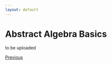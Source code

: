 ```yaml
---
layout: default
---
```


# Abstract Algebra Basics

to be uploaded

<div class="pagination">
  <a href="{{ 'Phys/MP/MP_content.html' | relative_url }}" class="prev-button">Previous</a>
</div>